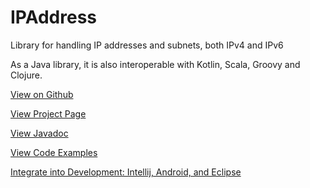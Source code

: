 # IPAddress
Library for handling IP addresses and subnets, both IPv4 and IPv6

As a Java library, it is also interoperable with Kotlin, Scala, Groovy and Clojure.

[View on Github](https://https://github.com/seancfoley/IPAddress)

[View Project Page](https://seancfoley.github.io/IPAddress/)

[View Javadoc](https://seancfoley.github.io/IPAddress/IPAddress/apidocs/)

[View Code Examples](https://github.com/seancfoley/IPAddress/wiki/Code-Examples)

[Integrate into Development: Intellij, Android, and Eclipse](https://github.com/seancfoley/IPAddress/wiki/Development-IDEs)
